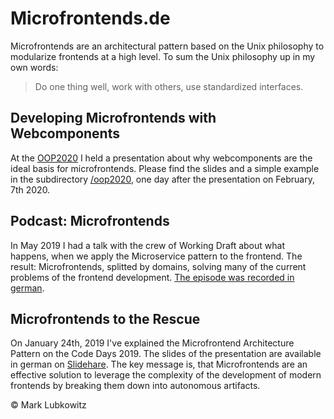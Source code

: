 # Microfrontends.de

Microfrontends are an architectural pattern based on the Unix philosophy to modularize frontends at a high level. To sum the Unix philosophy up in my own words:

> Do one thing well, work with others, use standardized interfaces.

## Developing Microfrontends with Webcomponents

At the [OOP2020](https://www.oop-konferenz.de/oop2020.html) I held a presentation about why webcomponents are the ideal basis for microfrontends. Please find the slides and a simple example in the subdirectory [/oop2020](/oop2020), one day after the presentation on February, 7th 2020.

## Podcast: Microfrontends

In May 2019 I had a talk with the crew of Working Draft about what happens, when we apply the Microservice pattern to the frontend. The result: Microfrontends, splitted by domains, solving many of the current problems of the frontend development. [The episode was recorded in german](https://workingdraft.de/384/).

## Microfrontends to the Rescue

On January 24th, 2019 I've explained the Microfrontend Architecture Pattern on the Code Days 2019. The slides of the presentation are available in german on [Slidehare](https://www.slideshare.net/MarkLubkowitz/microfrontends-zur-rettung-frontends-auf-anwendungsebene-modularisieren). The key message is, that Microfrontends are an effective solution to leverage the complexity of the development of modern frontends by breaking them down into autonomous artifacts.

&copy; Mark Lubkowitz
